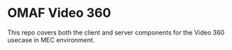 # OMAF Video 360 

This repo covers both the client and server components for the Video 360 usecase in MEC environment.

